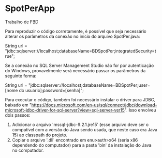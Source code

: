 # SpotPerApp
Trabalho de FBD

Para reproduzir o código corretamente, é possível que seja necessário alterar os parâmetros da conexão no início do arquivo SpotPer.java:

String url = "jdbc:sqlserver://localhost;databaseName=BDSpotPer;integratedSecurity=true";

Se a conexão no SQL Server Management Studio não for por autenticação do Windows, provavelmente será necessário passar os parâmetros da seguinte forma:

String url = "jdbc:sqlserver://localhost;databaseName=BDSpotPer;user=[nome do usuario];password=[senha]";

Para executar o código, também foi necessário instalar o driver para JDBC, baixado em "https://docs.microsoft.com/en-us/sql/connect/jdbc/download-microsoft-jdbc-driver-for-sql-server?view=sql-server-ver15".
Isso envolveu dois passos:
1. Adicionar o arquivo 'mssql-jdbc-9.2.1.jre15' (esse arquivo deve ser o compatível com a versão do Java sendo usada, que neste caso era Java 15) ao classpath do projeto.
2. Copiar o arquivo '.dll' encontrado em enu>auth>x64 (seria x86 dependendo do computador) para a pasta 'bin' da instalação do Java no computador.
